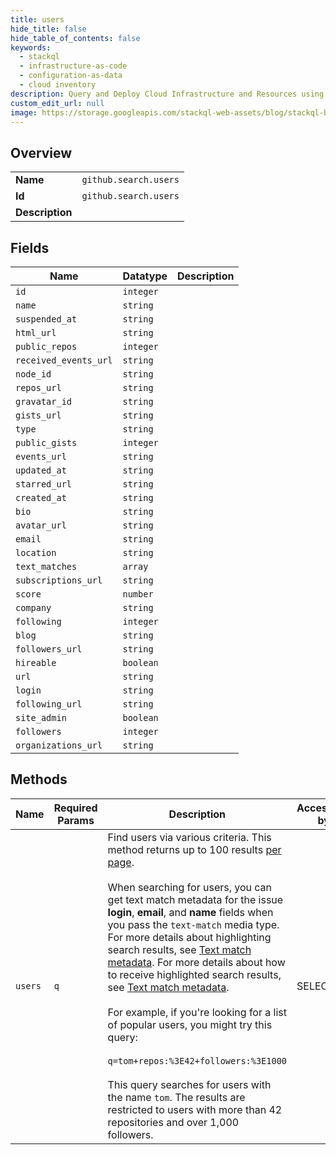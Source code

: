 ```yaml
---
title: users
hide_title: false
hide_table_of_contents: false
keywords:
  - stackql
  - infrastructure-as-code
  - configuration-as-data
  - cloud inventory
description: Query and Deploy Cloud Infrastructure and Resources using SQL
custom_edit_url: null
image: https://storage.googleapis.com/stackql-web-assets/blog/stackql-blog-post-featured-image.png
---
```

  
    

## Overview
<table><tbody>
<tr><td><b>Name</b></td><td><code>github.search.users</code></td></tr>
<tr><td><b>Id</b></td><td><code>github.search.users</code></td></tr>
<tr><td><b>Description</b></td><td></td></tr>
</tbody></table>

## Fields
| Name | Datatype | Description |
| ---- | -------- | ----------- |
| `id` | `integer` |  |
| `name` | `string` |  |
| `suspended_at` | `string` |  |
| `html_url` | `string` |  |
| `public_repos` | `integer` |  |
| `received_events_url` | `string` |  |
| `node_id` | `string` |  |
| `repos_url` | `string` |  |
| `gravatar_id` | `string` |  |
| `gists_url` | `string` |  |
| `type` | `string` |  |
| `public_gists` | `integer` |  |
| `events_url` | `string` |  |
| `updated_at` | `string` |  |
| `starred_url` | `string` |  |
| `created_at` | `string` |  |
| `bio` | `string` |  |
| `avatar_url` | `string` |  |
| `email` | `string` |  |
| `location` | `string` |  |
| `text_matches` | `array` |  |
| `subscriptions_url` | `string` |  |
| `score` | `number` |  |
| `company` | `string` |  |
| `following` | `integer` |  |
| `blog` | `string` |  |
| `followers_url` | `string` |  |
| `hireable` | `boolean` |  |
| `url` | `string` |  |
| `login` | `string` |  |
| `following_url` | `string` |  |
| `site_admin` | `boolean` |  |
| `followers` | `integer` |  |
| `organizations_url` | `string` |  |
## Methods
| Name | Required Params | Description | Accessible by |
| ---- | --------------- | ----------- | ------------- |
| `users` | `q` | Find users via various criteria. This method returns up to 100 results [per page](https://docs.github.com/rest/overview/resources-in-the-rest-api#pagination).<br /><br />When searching for users, you can get text match metadata for the issue **login**, **email**, and **name** fields when you pass the `text-match` media type. For more details about highlighting search results, see [Text match metadata](https://docs.github.com/rest/reference/search#text-match-metadata). For more details about how to receive highlighted search results, see [Text match metadata](https://docs.github.com/rest/reference/search#text-match-metadata).<br /><br />For example, if you're looking for a list of popular users, you might try this query:<br /><br />`q=tom+repos:%3E42+followers:%3E1000`<br /><br />This query searches for users with the name `tom`. The results are restricted to users with more than 42 repositories and over 1,000 followers. | SELECT |
